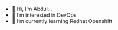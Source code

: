 - 👋 Hi, I’m Abdul...
- 👀 I’m interested in DevOps
- 🌱 I’m currently learning Redhat Openshift
<!---
- 💞️ I’m looking to collaborate on ...
- 📫 How to reach me ...
--->

<!---
rahman6848/rahman6848 is a ✨ special ✨ repository because its `README.md` (this file) appears on your GitHub profile.
You can click the Preview link to take a look at your changes.
--->
